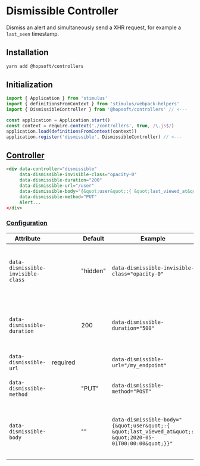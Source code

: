# Dismissible Controller

Dismiss an alert and simultaneously send a XHR request, for example a `last_seen` timestamp.

## Installation

```sh
yarn add @hopsoft/controllers
```

## Initialization

```js
import { Application } from 'stimulus'
import { definitionsFromContext } from 'stimulus/webpack-helpers'
import { DismissibleController } from '@hopsoft/controllers' // <---

const application = Application.start()
const context = require.context('./controllers', true, /\.js$/)
application.load(definitionsFromContext(context))
application.register('dismissible', DismissibleController) // <---
```

## [Controller](https://stimulusjs.org/reference/controllers)

```html
<div data-controller="dismissible"
     data-dismissible-invisible-class="opacity-0"
     data-dismissible-duration="200"
     data-dismissible-url="/user"
     data-dismissible-body="{&quot;user&quot;:{ &quot;last_viewed_at&quot;: &quot;2020-05-01T00:00:00&quot;}}"
     data-dismissible-method="PUT"
     Alert...
</div>
```

### [Configuration](https://stimulusjs.org/handbook/managing-state)

| Attribute                  |          | Default | Example                                             | Description                                                |
| -------------------------- | -------- | ------- | --------------------------------------------------- | ---------------------------------------------------------- |
| `data-dismissible-invisible-class` | | "hidden"      | `data-dismissible-invisible-class="opacity-0"` | The class added to the controller element after dismissing |
| `data-dismissible-duration` | | 200 | `data-dismissible-duration="500"` | The amount of time to close the element after which the request is sent. |
| `data-dismissible-url` | required | | `data-dismissible-url="/my_endpoint"` | The URL to fetch |
| `data-dismissible-method` | | "PUT" | `data-dismissible-method="POST"` | The HTTP method to use in the request |
| `data-dismissible-body` | | "" | `data-dismissible-body="{&quot;user&quot;:{ &quot;last_viewed_at&quot;: &quot;2020-05-01T00:00:00&quot;}}"` | The request body as JSON, has to be HTML-escaped. |
